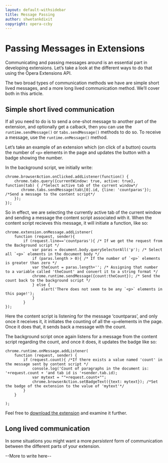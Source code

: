 ```yaml
---
layout: default-withsidebar
title: Message Passing
author: shwetankdixit
copyright: opera-ccby
---
```


# Passing Messages in Extensions


Communicating and passing messages around is an essential part in developing extensions. Let’s take a look at the different ways to do that using the Opera Extensions API. 

The two broad types of communication methods we have are simple short lived messages, and a more long lived communication method. We’ll cover both in this article.

## Simple short lived communication

If all you need to do is to send a one-shot message to another part of the extension, and optionally get a calback, then you can use the `runtime.sendMessage()` or `tabs.sendMessage()` methods to do so. To receive a message, use the `runtime.onMessage()` method. 

Let’s take an example of an extension which (on click of a button) counts the number of `<p>` elements in the page and updates the button with a badge showing the number. 

In the background script, we initially write:

	chrome.browserAction.onClicked.addListener(function() {
	    chrome.tabs.query({currentWindow: true, active: true}, function(tab) { /*Select active tab of the current window*/
	       chrome.tabs.sendMessage(tab\[0].id, {line: 'countparas'}); /*Send a message to the content script*/
	    });
	});

So in effect, we are selecting the currently active tab of the current window and sending a message the content script associated with it. When the content script recieves this message, it will initiate a function, like so:

	chrome.extension.onMessage.addListener(
		function (request, sender){
			if (request.line=='countparas'){ /* If we get the request from the Background script */
				var paras = document.body.querySelectorAll('p'); /* Select all `<p>` elements in the document body */
				if (paras.length > 0){ /* If the number of `<p>` elements is greater than zero */
				var theCount = paras.length+''; /* Assigning that number to a variable called 'theCount' and convert it to a string format */
				chrome.runtime.sendMessage({count:theCount}); /* Send the count back to the background script */
				} else {
					alert('There does not seem to be any `<p>` elements in this page!');
				}
			}
	});

Here the content script is listening for the message ‘countparas’, and only once it receives it, it initiates the counting of all the `<p>`elements in the page. Once it does that, it sends back a message with the count.

The background script once again listens for a message from the content script regarding the count, and once it does, it updates the badge like so:

	chrome.runtime.onMessage.addListener(
		function (request, sender) {
			if (request.count){ /*If there exists a value named 'count' in the message sent by content script */
				console.log('Count of paragraphs in the document is: '+request.count + 'and tab id is '+sender.tab.id);
				var mytext = ""+request.count+"";
				chrome.browserAction.setBadgeText({text: mytext}); /*Set the badge of the extension to the value of 'mytext'*/
			}
		}

	);


Feel free to [download the extension](#) and examine it further. 

## Long lived communication

In some situations you might want a more *persistent* form of communication between the different parts of your extension.

--More to write here--